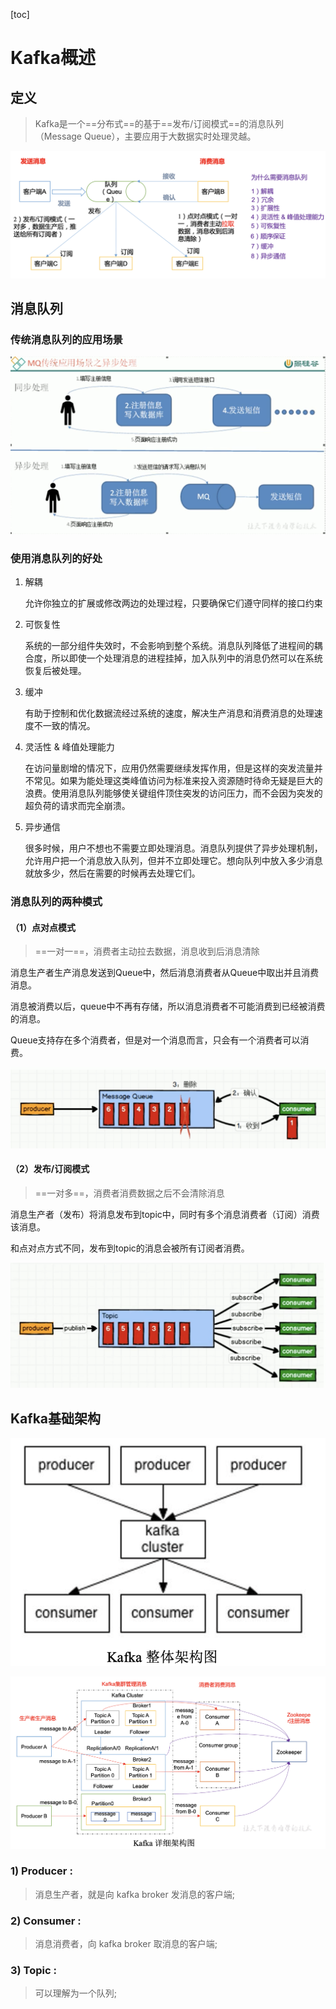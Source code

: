 [toc]

# Kafka概述



## 定义

> Kafka是一个==分布式==的基于==发布/订阅模式==的消息队列（Message Queue），主要应用于大数据实时处理灵越。

![image-20210125142808117](1.Kafka%E6%A6%82%E8%BF%B0.assets/image-20210125142808117.png)

## 消息队列



### 传统消息队列的应用场景

![image-20210125140851738](1.Kafka%E6%A6%82%E8%BF%B0.assets/image-20210125140851738.png)

### 使用消息队列的好处

1. 解耦

   允许你独立的扩展或修改两边的处理过程，只要确保它们遵守同样的接口约束

2. 可恢复性

   系统的一部分组件失效时，不会影响到整个系统。消息队列降低了进程间的耦合度，所以即使一个处理消息的进程挂掉，加入队列中的消息仍然可以在系统恢复后被处理。

3. 缓冲

   有助于控制和优化数据流经过系统的速度，解决生产消息和消费消息的处理速度不一致的情况。

4. 灵活性 & 峰值处理能力

   在访问量剧增的情况下，应用仍然需要继续发挥作用，但是这样的突发流量并不常见。如果为能处理这类峰值访问为标准来投入资源随时待命无疑是巨大的浪费。使用消息队列能够使关键组件顶住突发的访问压力，而不会因为突发的超负荷的请求而完全崩溃。

5. 异步通信

   很多时候，用户不想也不需要立即处理消息。消息队列提供了异步处理机制，允许用户把一个消息放入队列，但并不立即处理它。想向队列中放入多少消息就放多少，然后在需要的时候再去处理它们。



### 消息队列的两种模式

#### （1）点对点模式

>==一对一==，消费者主动拉去数据，消息收到后消息清除

消息生产者生产消息发送到Queue中，然后消息消费者从Queue中取出并且消费消息。

消息被消费以后，queue中不再有存储，所以消息消费者不可能消费到已经被消费的消息。

Queue支持存在多个消费者，但是对一个消息而言，只会有一个消费者可以消费。

![image-20210125142350231](1.Kafka%E6%A6%82%E8%BF%B0.assets/image-20210125142350231.png)

#### （2）发布/订阅模式

> ==一对多==，消费者消费数据之后不会清除消息

消息生产者（发布）将消息发布到topic中，同时有多个消息消费者（订阅）消费该消息。

和点对点方式不同，发布到topic的消息会被所有订阅者消费。

![image-20210125142617697](1.Kafka%E6%A6%82%E8%BF%B0.assets/image-20210125142617697.png)



## Kafka基础架构

![image-20210125143511056](1.Kafka%E6%A6%82%E8%BF%B0.assets/image-20210125143511056.png)

![image-20210125143524746](1.Kafka%E6%A6%82%E8%BF%B0.assets/image-20210125143524746.png)



### 1) Producer :

> 消息生产者，就是向 kafka broker 发消息的客户端;

### 2) Consumer :

> 消息消费者，向 kafka broker 取消息的客户端;

### 3) Topic :

> 可以理解为一个队列;

